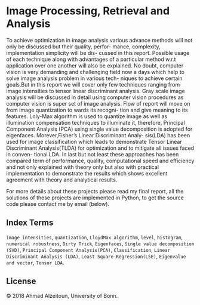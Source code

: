 Image Processing, Retrieval and Analysis
==========================================

To achieve optimization in image analysis various advance methods will not only be discussed but their quality, perfor- mance, complexity, implementation simplicity will be dis- cussed in this report. Possible usage of each technique along with advantages of a particular method w.r.t application over one another will also be explained. No doubt, computer vision is very demanding and challenging field now a days which help to solve image analysis problem in various tech- niques to achieve certain goals.But in this report we will cover only few techniques ranging from image intensities to tensor linear discriminant analysis. Gray scale image analysis will be discussed in detail using computer vision procedures as computer vision is super set of image analysis. Flow of report will move on from image quantization to wards its recogni- tion and give meaning to its features. Loly-Max algorithm is used to quantize image as well as illumination compensation techniques to illuminate it, therefore, Principal Component Analysis (PCA) using single value decomposition is adopted for eigenfaces. Morever,Fisher’s Linear Discriminant Analy- sis(LDA) has been used for image classification which leads to demonstrate Tensor Linear Discriminant Analysis(TLDA) for optimization and to mitigate all issues faced in conven- tional LDA. In last but not least these approaches has been compared term of performance, quality, computational speed and efficiency and not only explained with theory only but also with practical implementation to demonstrate the results which shows excellent agreement with theory and analytical results.


For more details about these projects please read my final report, all the solutions of these projects are implemented in Python, to get the source code please contact me by email (below).


## Index Terms

`image intensities`, `quantization`, `LloydMax algorithm`, `level`, `histogram`, `numerical robustness`, `Dirty Trick`, `Eigenfaces`, `Single value decomposition (SVD)`, `Principal Component Analysis(PCA)`, `Classification`, `Linear Discriminant Analysis (LDA)`, `Least Square Regression(LSE)`, `Eigenvalue and vector`, `Tensor LDA`.


## License

&copy; 2018 Ahmad Alzeitoun, University of Bonn.

